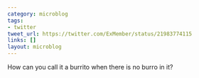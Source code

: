 ```yaml
---
category: microblog
tags:
- twitter
tweet_url: https://twitter.com/ExMember/status/21983774115
links: []
layout: microblog
---
```

How can you call it a burrito when there is no burro in it?
